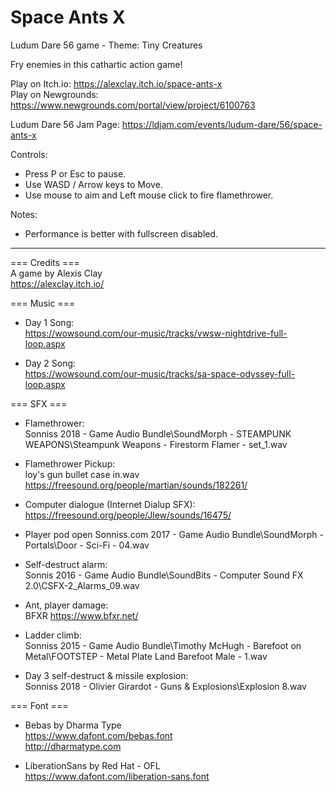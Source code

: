 # Space Ants X
Ludum Dare 56 game - Theme: Tiny Creatures

Fry enemies in this cathartic action game!

Play on Itch.io: https://alexclay.itch.io/space-ants-x  
Play on Newgrounds: https://www.newgrounds.com/portal/view/project/6100763

Ludum Dare 56 Jam Page: https://ldjam.com/events/ludum-dare/56/space-ants-x​​  

Controls:  
- Press P or Esc to pause.  
- Use WASD / Arrow keys to Move.  
- Use mouse to aim and Left mouse click to fire flamethrower.  

Notes:  
- Performance is better with fullscreen disabled.  

-----------------------

=== Credits ===  
A game by Alexis Clay  
https://alexclay.itch.io/  
  
=== Music ===  
- Day 1 Song:  
https://wowsound.com/our-music/tracks/vwsw-nightdrive-full-loop.aspx  
  
- Day 2 Song:  
https://wowsound.com/our-music/tracks/sa-space-odyssey-full-loop.aspx  
  
=== SFX ===  
- Flamethrower:  
Sonniss 2018 - Game Audio Bundle\SoundMorph - STEAMPUNK WEAPONS\Steampunk Weapons - Firestorm Flamer - set_1.wav  
  
- Flamethrower Pickup:  
loy's gun bullet case in.wav https://freesound.org/people/martian/sounds/182261/  
  
- Computer dialogue (Internet Dialup SFX):    
https://freesound.org/people/Jlew/sounds/16475/    

- Player pod open
Sonniss.com 2017 - Game Audio Bundle\SoundMorph - Portals\Door - Sci-Fi - 04.wav

- Self-destruct alarm:  
Sonnis 2016 - Game Audio Bundle\SoundBits - Computer Sound FX 2.0\CSFX-2_Alarms_09.wav  
  
- Ant, player damage:  
BFXR https://www.bfxr.net/  
  
- Ladder climb:  
Sonniss 2015 - Game Audio Bundle\Timothy McHugh -  Barefoot on Metal\FOOTSTEP - Metal Plate Land Barefoot Male - 1.wav  
  
- Day 3 self-destruct & missile explosion:  
Sonniss 2018 - Olivier Girardot - Guns & Explosions\Explosion 8.wav  
  
=== Font ===  
- Bebas by Dharma Type  
https://www.dafont.com/bebas.font  
http://dharmatype.com  
  
- LiberationSans by Red Hat - OFL  
https://www.dafont.com/liberation-sans.font  
  
  
